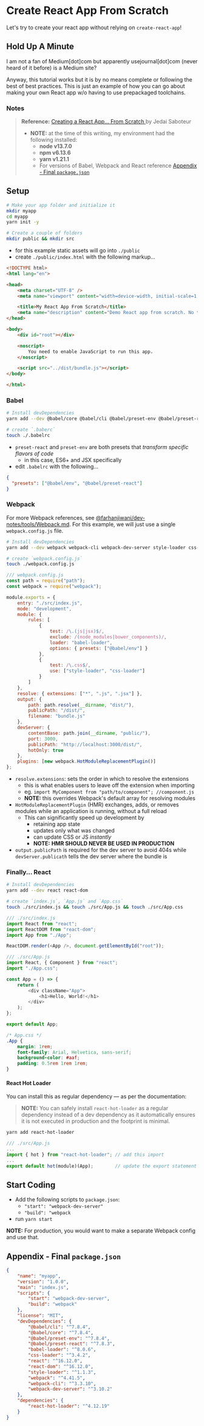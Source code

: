# Create React App From Scratch

Let's try to create your react app without relying on `create-react-app`!

## Hold Up A Minute

I am not a fan of Medium[dot]com but apparently usejournal[dot]com (never heard of it before) is a Medium site?

Anyway, this tutorial works but it is by no means complete or following the best of best practices. This is just an example of how you can go about making your own React app w/o having to use prepackaged toolchains.

### Notes

> **Reference:** [Creating a React App… From Scratch
](https://blog.usejournal.com/creating-a-react-app-from-scratch-f3c693b84658) by Jedai Saboteur
>
> - **NOTE:** at the time of this writing, my environment had the following installed:
>   - **node v13.7.0**
>   - **npm v6.13.6**
>   - **yarn v1.21.1**
>   - For versions of Babel, Webpack and React reference [Appendix - Final `package.json`](https://github.com/farhanjiwani/dev-notes/blob/master/react/React-From_Scratch.md#appendix---final-packagejson)

## Setup

```bash
# Make your app folder and initialize it
mkdir myapp
cd myapp
yarn init -y

# Create a couple of folders
mkdir public && mkdir src
```

- for this example static assets will go into `./public`
- create `./public/index.html` with the following markup...

```html
<!DOCTYPE html>
<html lang="en">

<head>
    <meta charset="UTF-8" />
    <meta name="viewport" content="width=device-width, initial-scale=1, shrink-to-fit=no">

    <title>My React App From Scratch</title>
    <meta name="description" content="Demo React app from scratch. No toolchains!" />
</head>

<body>
    <div id="root"></div>

    <noscript>
        You need to enable JavaScript to run this app.
    </noscript>

    <script src="../dist/bundle.js"></script>
</body>

</html>
```

### Babel

```bash
# Install devDependencies
yarn add --dev @babel/core @babel/cli @babel/preset-env @babel/preset-react

# create `.baberc`
touch ./.babelrc
```

- `preset-react` and `preset-env` are both presets that _transform specific flavors of code_
  - in this case, ES6+ and JSX specifically
- edit `.babelrc` with the following...

```json
{
  "presets": ["@babel/env", "@babel/preset-react"]
}
```

### Webpack

For more Webpack references, see [@farhanjiwani/dev-notes/tools/Webpack.md](https://github.com/farhanjiwani/dev-notes/blob/master/tools/Webpack.md). For this example, we will just use a single `webpack.config.js` file.

```bash
# Install devDependencies
yarn add --dev webpack webpack-cli webpack-dev-server style-loader css-loader babel-loader

# create `webpack.config.js`
touch ./webpack.config.js
```

```javascript
/// webpack.config.js
const path = require("path");
const webpack = require("webpack");

module.exports = {
    entry: "./src/index.js",
    mode: "development",
    module: {
        rules: [
            {
                test: /\.(js|jsx)$/,
                exclude: /(node_modules|bower_components)/,
                loader: "babel-loader",
                options: { presets: ["@babel/env"] }
            },
            {
                test: /\.css$/,
                use: ["style-loader", "css-loader"]
            }
        ]
    },
    resolve: { extensions: ["*", ".js", ".jsx"] },
    output: {
        path: path.resolve(__dirname, "dist/"),
        publicPath: "/dist/",
        filename: "bundle.js"
    },
    devServer: {
        contentBase: path.join(__dirname, "public/"),
        port: 3000,
        publicPath: "http://localhost:3000/dist/",
        hotOnly: true
    },
    plugins: [new webpack.HotModuleReplacementPlugin()]
};
```

- `resolve.extensions`: sets the order in which to resolve the extensions
  - this is what enables users to leave off the extension when importing
  - eg. `import MyComponent from "path/to/component"; //component.js`
  - **NOTE:** this overrides Webpack's default array for resolving modules
- `HotModuleReplacementPlugin` (HMR) exchanges, adds, or removes modules while an application is running, without a full reload
  - This can significantly speed up development by
    - retaining app state
    - updates only what was changed
    - can update CSS or JS _instantly_
    - **NOTE:** **HMR SHOULD NEVER BE USED IN PRODUCTION**
- `output.publicPath` is required for the dev server to avoid 404s while `devServer.publicath` tells the dev server where the bundle is

### Finally... React

```bash
# Install devDependencies
yarn add --dev react react-dom

# create `index.js`, `App.js` and `App.css`
touch ./src/index.js && touch ./src/App.js && touch ./src/App.css
```

```javascript
/// ./src/index.js
import React from "react";
import ReactDOM from "react-dom";
import App from "./App";

ReactDOM.render(<App />, document.getElementById("root"));
```

```javascript
/// ./src/App.js
import React, { Component } from "react";
import "./App.css";

const App = () => {
    return (
        <div className="App">
            <h1>Hello, World!</h1>
        </div>
    );
};

export default App;
```

```css
/* App.css */
.App {
    margin: 1rem;
    font-family: Arial, Helvetica, sans-serif;
    background-color: #aaf;
    padding: 0.5rem 1rem 1rem;
}
```

#### React Hot Loader

You can install this as regular dependency — as per the documentation:

> **NOTE:** You can safely install `react-hot-loader` as a regular dependency instead of a dev dependency as it automatically ensures it is not executed in production and the footprint is minimal.

```bash
yarn add react-hot-loader
```

```javascript
/// ./src/App.js
...
import { hot } from "react-hot-loader"; // add this import
...
export default hot(module)(App);        // update the export statement
```

## Start Coding

- Add the following scripts to `package.json`:
  - `"start": "webpack-dev-server"`
  - `"build": "webpack`
- run `yarn start`

**NOTE:** For production, you would want to make a separate Webpack config and use that.

## Appendix - Final `package.json`

```json
{
    "name": "myapp",
    "version": "1.0.0",
    "main": "index.js",
    "scripts": {
        "start": "webpack-dev-server",
        "build": "webpack"
    },
    "license": "MIT",
    "devDependencies": {
        "@babel/cli": "^7.8.4",
        "@babel/core": "^7.8.4",
        "@babel/preset-env": "^7.8.4",
        "@babel/preset-react": "^7.8.3",
        "babel-loader": "^8.0.6",
        "css-loader": "^3.4.2",
        "react": "^16.12.0",
        "react-dom": "^16.12.0",
        "style-loader": "^1.1.3",
        "webpack": "^4.41.5",
        "webpack-cli": "^3.3.10",
        "webpack-dev-server": "^3.10.2"
    },
    "dependencies": {
        "react-hot-loader": "^4.12.19"
    }
}
```
